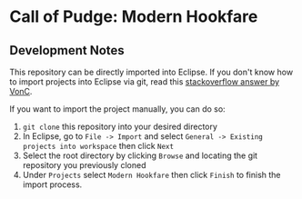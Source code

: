# Call of Pudge: Modern Hookfare

## Development Notes
This repository can be directly imported into Eclipse. If you don't know how to import projects into Eclipse via git, read this [stackoverflow answer by VonC](http://stackoverflow.com/questions/6760115/importing-a-github-project-into-eclipse/6760785#6760785).

If you want to import the project manually, you can do so:

1. `git clone` this repository into your desired directory
2. In Eclipse, go to `File -> Import` and select `General -> Existing projects into workspace` then click `Next`
3. Select the root directory by clicking `Browse` and locating the git repository  you previously cloned
4. Under `Projects` select `Modern Hookfare` then click `Finish` to finish the import process.
